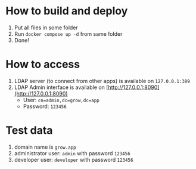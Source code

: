 # How to build and deploy
1. Put all files in some folder
2. Run `docker compose up -d` from same folder
3. Done!

# How to access
1. LDAP server (to connect from other apps) is available on `127.0.0.1:389`
2. LDAP Admin interface is available on [http://127.0.0.1:8090](http://127.0.0.1:8090)
   - User: `cn=admin,dc=grow,dc=app`
   - Password: `123456`

# Test data
1. domain name is `grow.app`
2. administrator user: `admin` with password `123456`
3. developer user: `developer` with password `123456` 
